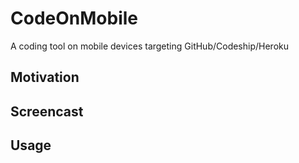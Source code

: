 CodeOnMobile
============

A coding tool on mobile devices targeting GitHub/Codeship/Heroku

Motivation
----------

Screencast
----------

Usage
-----



